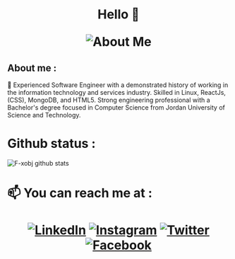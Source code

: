 <h1 align="center"> Hello  👋
  
![About Me](https://media.giphy.com/media/l0HlHFRbmaZtBRhXG/giphy.gif)


## About me  : 
🔭 Experienced Software Engineer with a demonstrated history of working in the information technology and services industry. Skilled in Linux, ReactJs, (CSS), MongoDB, and HTML5. Strong engineering professional with a Bachelor's degree focused in Computer Science from Jordan University of Science and Technology. 

# Github status : 

![F-xobj github stats](https://github-readme-stats.vercel.app/api?username=F-xobj&theme=tokyonight&show_icons=true)

# 📫 You can reach me at  :
<h1 align="center">
  <a href="https://www.linkedin.com/in/f-xobj" target="_blank"><img src="https://img.shields.io/badge/-FXOBJ-blue?style=flat-square&logo=Linkedin&logoColor=white&link" alt="LinkedIn"></a>
    <a href="https://www.instagram.com/fxobj" target="_blank"><img src="https://img.shields.io/badge/-FXOBJ-%23E4405F.svg?&style=flat-square&logo=instagram&logoColor=white" alt="Instagram"></a>
      <a href="https://twitter.com/F_XOBJ" target="_blank"><img src="https://img.shields.io/badge/-FXOBJ-1ca0f1?style=flat-square&labelColor=1ca0f1&logo=twitter&logoColor=white&link" alt="Twitter"></a>
       <a href="https://facebook.com/Fxobj" target="_blank"><img src="https://img.shields.io/badge/FXOBJ-%231877F2.svg?&style=flat-square&logo=facebook&logoColor=white" alt="Facebook"></a>
      
      
  
